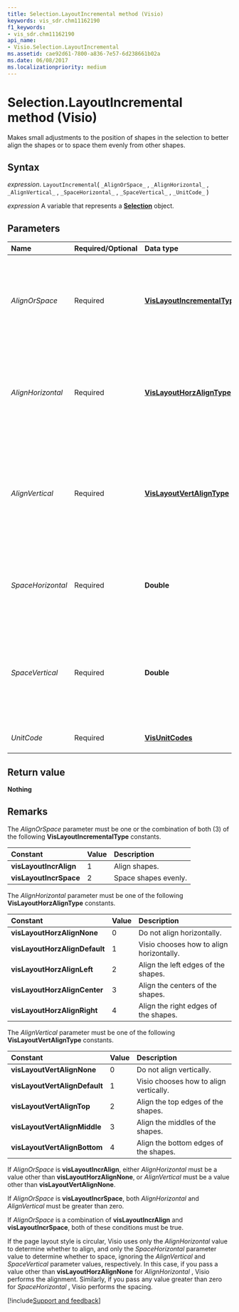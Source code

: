 ```yaml
---
title: Selection.LayoutIncremental method (Visio)
keywords: vis_sdr.chm11162190
f1_keywords:
- vis_sdr.chm11162190
api_name:
- Visio.Selection.LayoutIncremental
ms.assetid: cae92d61-7800-a836-7e57-6d238661b02a
ms.date: 06/08/2017
ms.localizationpriority: medium
---
```



# Selection.LayoutIncremental method (Visio)

Makes small adjustments to the position of shapes in the selection to better align the shapes or to space them evenly from other shapes.


## Syntax

_expression_. `LayoutIncremental`( `_AlignOrSpace_` , `_AlignHorizontal_` , `_AlignVertical_` , `_SpaceHorizontal_` , `_SpaceVertical_` , `_UnitCode_` )

_expression_ A variable that represents a **[Selection](Visio.Selection.md)** object.


## Parameters



|Name|Required/Optional|Data type|Description|
|:-----|:-----|:-----|:-----|
| _AlignOrSpace_|Required| **[VisLayoutIncrementalType](Visio.VisLayoutIncrementalType.md)**|The type of incremental layout action to perform (alignment, spacing, or both). See Remarks for possible values.|
| _AlignHorizontal_|Required| **[VisLayoutHorzAlignType](Visio.VisLayoutHorzAlignType.md)**|Indicates how Microsoft Visio aligns shapes horizontally when it aligns incrementally. See Remarks for possible values.|
| _AlignVertical_|Required| **[VisLayoutVertAlignType](Visio.VisLayoutVertAlignType.md)**|Indicates how Visio aligns shapes vertically when it aligns incrementally (except if layout style is circular). See Remarks for possible values.|
| _SpaceHorizontal_|Required| **Double**|The edge-to-edge horizontal spacing. Must be greater than or equal to zero.|
| _SpaceVertical_|Required| **Double**|The edge-to-edge vertical spacing (except if layout style is circular). Must be greater than or equal to zero.|
| _UnitCode_|Required| **[VisUnitCodes](Visio.visunitcodes.md)**|The units for the spacing values.|

## Return value

 **Nothing**


## Remarks

The  _AlignOrSpace_ parameter must be one or the combination of both (3) of the following **VisLayoutIncrementalType** constants.



|Constant|Value|Description|
|:-----|:-----|:-----|
| **visLayoutIncrAlign**|1|Align shapes.|
| **visLayoutIncrSpace**|2|Space shapes evenly.|

The _AlignHorizontal_ parameter must be one of the following **VisLayoutHorzAlignType** constants.



|Constant|Value|Description|
|:-----|:-----|:-----|
| **visLayoutHorzAlignNone**|0|Do not align horizontally.|
| **visLayoutHorzAlignDefault**|1|Visio chooses how to align horizontally.|
| **visLayoutHorzAlignLeft**|2|Align the left edges of the shapes.|
| **visLayoutHorzAlignCenter**|3|Align the centers of the shapes.|
| **visLayoutHorzAlignRight**|4|Align the right edges of the shapes.|

The  _AlignVertical_ parameter must be one of the following **VisLayoutVertAlignType** constants.



|Constant|Value|Description|
|:-----|:-----|:-----|
| **visLayoutVertAlignNone**|0|Do not align vertically.|
| **visLayoutVertAlignDefault**|1|Visio chooses how to align vertically.|
| **visLayoutVertAlignTop**|2|Align the top edges of the shapes.|
| **visLayoutVertAlignMiddle**|3|Align the middles of the shapes.|
| **visLayoutVertAlignBottom**|4|Align the bottom edges of the shapes.|

If  _AlignOrSpace_ is **visLayoutIncrAlign**, either _AlignHorizontal_ must be a value other than **visLayoutHorzAlignNone**, or _AlignVertical_ must be a value other than **visLayoutVertAlignNone**.

If  _AlignOrSpace_ is **visLayoutIncrSpace**, both _AlignHorizontal_ and _AlignVertical_ must be greater than zero.

If  _AlignOrSpace_ is a combination of **visLayoutIncrAlign** and **visLayoutIncrSpace**, both of these conditions must be true.

If the page layout style is circular, Visio uses only the  _AlignHorizontal_ value to determine whether to align, and only the _SpaceHorizontal_ parameter value to determine whether to space, ignoring the _AlignVertical_ and _SpaceVertical_ parameter values, respectively. In this case, if you pass a value other than **visLayoutHorzAlignNone** for _AlignHorizontal_ , Visio performs the alignment. Similarly, if you pass any value greater than zero for _SpaceHorizontal_ , Visio performs the spacing.

[!include[Support and feedback](~/includes/feedback-boilerplate.md)]